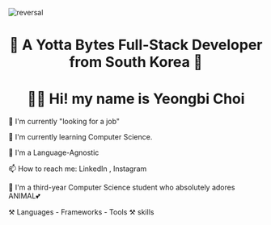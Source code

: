 ![reversal](https://capsule-render.vercel.app/api?type=venom&text=YeongBi&fontAlign=30&fontSize=30&desc=It's%YB&descAlign=60&descAlignY=50&theme=radical)
<div align="center">
  <h1>🌟 A Yotta Bytes Full-Stack Developer from South Korea 🌟</h1>
</div> 

<div align="center">
  <h1>🤚🏻 Hi! my name is Yeongbi Choi</h1>
</div> 

🔭 I'm currently "looking for a job"

🌱 I'm currently learning Computer Science.

🎨 I'm a Language-Agnostic

📫 How to reach me: LinkedIn , Instagram

🚀 I'm a third-year Computer Science student who absolutely adores ANIMAL💕

⚒️ Languages - Frameworks - Tools ⚒️ skills
